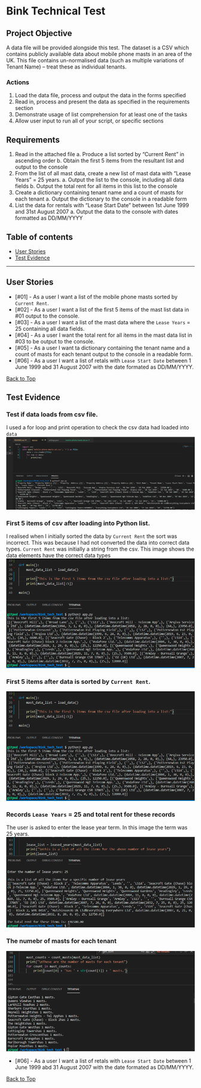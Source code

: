 # Bink Technical Test

## **Project Objective** 
A data file will be provided alongside this test. The dataset is a CSV which contains publicly available data about mobile phone masts in an area of the UK. This file contains un-normalised data (such as multiple variations of Tenant Name) – treat these as individual tenants.

### Actions
1.	Load the data file, process and output the data in the forms specified
2.	Read in, process and present the data as specified in the requirements section
3.	Demonstrate usage of list comprehension for at least one of the tasks
4.	Allow user input to run all of your script, or specific sections

## Requirements
1.	Read in the attached file
    a.	Produce a list sorted by “Current Rent” in ascending order
    b.	Obtain the first 5 items from the resultant list and output to the console
2.	From the list of all mast data, create a new list of mast data with “Lease Years” = 25 years.
    a.	Output the list to the console, including all data fields
    b.	Output the total rent for all items in this list to the console
3.	Create a dictionary containing tenant name and a count of masts for each tenant
    a.	Output the dictionary to the console in a readable form
4.	List the data for rentals with “Lease Start Date” between 1st June 1999 and 31st August 2007
    a.	Output the data to the console with dates formatted as DD/MM/YYYY


<a></a>

## Table of contents 
* [User Stories](#user-stories)
* [Test Evidence](#test-evidence)

--- 

## **User Stories**

* [#01] - As a user I want a list of the mobile phone masts sorted by `Current Rent`.
* [#02] - As a user I want a list of the first 5 items of the mast list data in #01 output to the console.
* [#03] - As a user I want a list of the mast data where the `Lease Years` = 25 containing all data fields.
* [#04] - As a user I want the total rent for all items in the mast data list in #03 to be output to the console.
* [#05] - As a user I want ta dictionary containing the tenant name and a count of masts for each tenant output to the console in a readable form.
* [#06] - As a user I want a list of retals with `Lease Start Date` between 1 June 1999 abd 31 August 2007 with the date formated as DD/MM/YYYY.

[Back to Top](#table-of-contents)
<a></a>


## **Test Evidence**

### Test if data loads from csv file.
I used a for loop and print operation to check the csv data had loaded into `data` ![image](testing-images/data-loaded.png)

### First 5 items of csv after loading into Python list.
I realised when I initially sorted the data by `Current Rent` the sort was incorrect. This was because I had not converted the data into correct data types. `Current Rent` was initially a string from the csv.  This image shows the data elements have the correct data types ![image](testing-images/first-5-unsorted.png)

### First 5 items after data is sorted by `Current Rent`. 
![image](testing-images/first-5-unsorted.png)

### Records `Lease Years` = 25 and total rent for these records
The user is asked to enter the lease year term. In this image the term was 25 years.
![image](testing-images/lease-years-25.png)

### The numebr of masts for each tenant
![image](testing-images/num-masts.png)

* [#06] - As a user I want a list of retals with `Lease Start Date` between 1 June 1999 abd 31 August 2007 with the date formated as DD/MM/YYYY.


[Back to Top](#table-of-contents)
<a></a>
